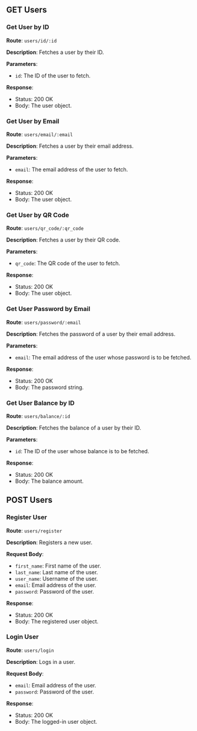 ## GET Users

### Get User by ID

**Route**: `users/id/:id`

**Description**: Fetches a user by their ID.

**Parameters**:
- `id`: The ID of the user to fetch.

**Response**:
- Status: 200 OK
- Body: The user object.

### Get User by Email

**Route**: `users/email/:email`

**Description**: Fetches a user by their email address.

**Parameters**:
- `email`: The email address of the user to fetch.

**Response**:
- Status: 200 OK
- Body: The user object.

### Get User by QR Code

**Route**: `users/qr_code/:qr_code`

**Description**: Fetches a user by their QR code.

**Parameters**:
- `qr_code`: The QR code of the user to fetch.

**Response**:
- Status: 200 OK
- Body: The user object.

### Get User Password by Email

**Route**: `users/password/:email`

**Description**: Fetches the password of a user by their email address.

**Parameters**:
- `email`: The email address of the user whose password is to be fetched.

**Response**:
- Status: 200 OK
- Body: The password string.

### Get User Balance by ID

**Route**: `users/balance/:id`

**Description**: Fetches the balance of a user by their ID.

**Parameters**:
- `id`: The ID of the user whose balance is to be fetched.

**Response**:
- Status: 200 OK
- Body: The balance amount.

## POST Users

### Register User

**Route**: `users/register`

**Description**: Registers a new user.

**Request Body**:
- `first_name`: First name of the user.
- `last_name`: Last name of the user.
- `user_name`: Username of the user.
- `email`: Email address of the user.
- `password`: Password of the user.

**Response**:
- Status: 200 OK
- Body: The registered user object.

### Login User

**Route**: `users/login`

**Description**: Logs in a user.

**Request Body**:
- `email`: Email address of the user.
- `password`: Password of the user.

**Response**:
- Status: 200 OK
- Body: The logged-in user object.

